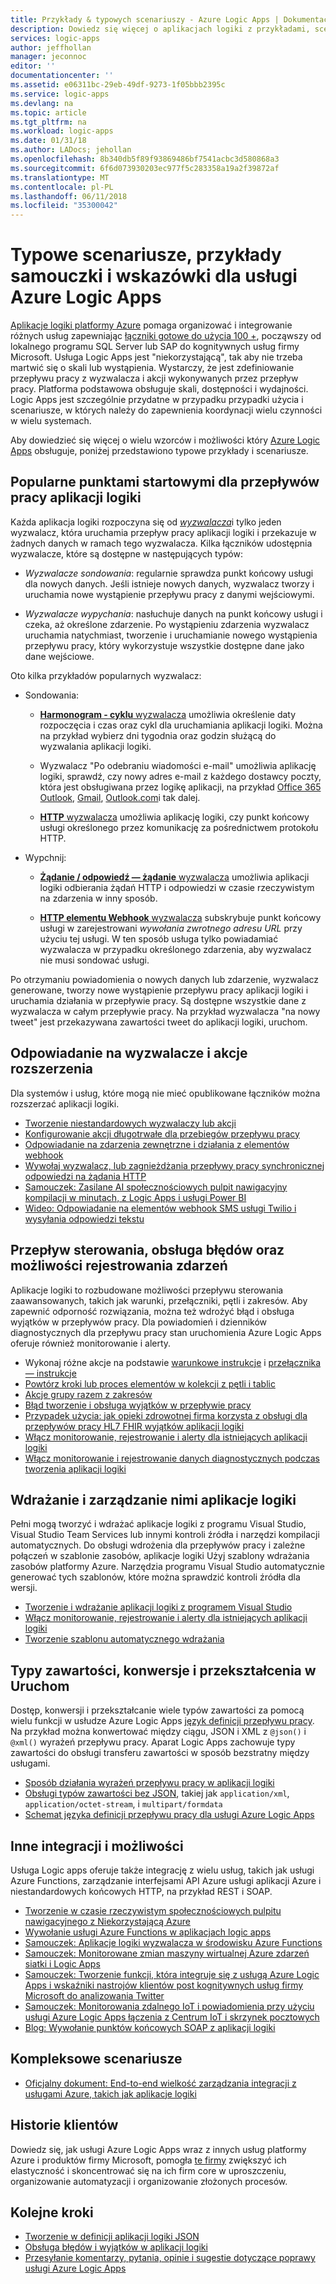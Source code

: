 ```yaml
---
title: Przykłady & typowych scenariuszy - Azure Logic Apps | Dokumentacja firmy Microsoft
description: Dowiedz się więcej o aplikacjach logiki z przykładami, scenariusze samouczki i wskazówki
services: logic-apps
author: jeffhollan
manager: jeconnoc
editor: ''
documentationcenter: ''
ms.assetid: e06311bc-29eb-49df-9273-1f05bbb2395c
ms.service: logic-apps
ms.devlang: na
ms.topic: article
ms.tgt_pltfrm: na
ms.workload: logic-apps
ms.date: 01/31/18
ms.author: LADocs; jehollan
ms.openlocfilehash: 8b340db5f89f93869486bf7541acbc3d580868a3
ms.sourcegitcommit: 6f6d073930203ec977f5c283358a19a2f39872af
ms.translationtype: MT
ms.contentlocale: pl-PL
ms.lasthandoff: 06/11/2018
ms.locfileid: "35300042"
---
```

# <a name="common-scenarios-examples-tutorials-and-walkthroughs-for-azure-logic-apps"></a>Typowe scenariusze, przykłady samouczki i wskazówki dla usługi Azure Logic Apps

[Aplikacje logiki platformy Azure](../logic-apps/logic-apps-overview.md) pomaga organizować i integrowanie różnych usług zapewniając [łączniki gotowe do użycia 100 +](../connectors/apis-list.md), począwszy od lokalnego programu SQL Server lub SAP do kognitywnych usług firmy Microsoft. Usługa Logic Apps jest "niekorzystającą", tak aby nie trzeba martwić się o skali lub wystąpienia. Wystarczy, że jest zdefiniowanie przepływu pracy z wyzwalacza i akcji wykonywanych przez przepływ pracy. Platforma podstawowa obsługuje skali, dostępności i wydajności. Logic Apps jest szczególnie przydatne w przypadku przypadki użycia i scenariusze, w których należy do zapewnienia koordynacji wielu czynności w wielu systemach.

Aby dowiedzieć się więcej o wielu wzorców i możliwości który [Azure Logic Apps](../logic-apps/logic-apps-overview.md) obsługuje, poniżej przedstawiono typowe przykłady i scenariusze.

## <a name="popular-starting-points-for-logic-app-workflows"></a>Popularne punktami startowymi dla przepływów pracy aplikacji logiki

Każda aplikacja logiki rozpoczyna się od [ *wyzwalacza*](../logic-apps/logic-apps-overview.md#logic-app-concepts)i tylko jeden wyzwalacz, która uruchamia przepływ pracy aplikacji logiki i przekazuje w żadnych danych w ramach tego wyzwalacza. Kilka łączników udostępnia wyzwalacze, które są dostępne w następujących typów:

* *Wyzwalacze sondowania*: regularnie sprawdza punkt końcowy usługi dla nowych danych. Jeśli istnieje nowych danych, wyzwalacz tworzy i uruchamia nowe wystąpienie przepływu pracy z danymi wejściowymi.

* *Wyzwalacze wypychania*: nasłuchuje danych na punkt końcowy usługi i czeka, aż określone zdarzenie. Po wystąpieniu zdarzenia wyzwalacz uruchamia natychmiast, tworzenie i uruchamianie nowego wystąpienia przepływu pracy, który wykorzystuje wszystkie dostępne dane jako dane wejściowe.

Oto kilka przykładów popularnych wyzwalacz:

* Sondowania: 

  * [**Harmonogram - cyklu** wyzwalacza](../connectors/connectors-native-recurrence.md) umożliwia określenie daty rozpoczęcia i czas oraz cykl dla uruchamiania aplikacji logiki. 
  Można na przykład wybierz dni tygodnia oraz godzin służącą do wyzwalania aplikacji logiki.

  * Wyzwalacz "Po odebraniu wiadomości e-mail" umożliwia aplikację logiki, sprawdź, czy nowy adres e-mail z każdego dostawcy poczty, która jest obsługiwana przez logikę aplikacji, na przykład [Office 365 Outlook](../connectors/connectors-create-api-office365-outlook.md), [Gmail](https://docs.microsoft.com/connectors/gmail/), [ Outlook.com](https://docs.microsoft.com/connectors/outlook/)i tak dalej.

  * [ **HTTP** wyzwalacza](../connectors/connectors-native-http.md) umożliwia aplikację logiki, czy punkt końcowy usługi określonego przez komunikację za pośrednictwem protokołu HTTP.
  
* Wypchnij:

  * [ **Żądanie / odpowiedź — żądanie** wyzwalacza](../connectors/connectors-native-reqres.md) umożliwia aplikacji logiki odbierania żądań HTTP i odpowiedzi w czasie rzeczywistym na zdarzenia w inny sposób.

  * [ **HTTP elementu Webhook** wyzwalacza](../connectors/connectors-native-webhook.md) subskrybuje punkt końcowy usługi w zarejestrowani *wywołania zwrotnego adresu URL* przy użyciu tej usługi. 
  W ten sposób usługa tylko powiadamiać wyzwalacza w przypadku określonego zdarzenia, aby wyzwalacz nie musi sondować usługi.

Po otrzymaniu powiadomienia o nowych danych lub zdarzenie, wyzwalacz generowane, tworzy nowe wystąpienie przepływu pracy aplikacji logiki i uruchamia działania w przepływie pracy. Są dostępne wszystkie dane z wyzwalacza w całym przepływie pracy. Na przykład wyzwalacza "na nowy tweet" jest przekazywana zawartości tweet do aplikacji logiki, uruchom. 

## <a name="respond-to-triggers-and-extend-actions"></a>Odpowiadanie na wyzwalacze i akcje rozszerzenia

Dla systemów i usług, które mogą nie mieć opublikowane łączników można rozszerzać aplikacji logiki.

* [Tworzenie niestandardowych wyzwalaczy lub akcji](../logic-apps/logic-apps-create-api-app.md)
* [Konfigurowanie akcji długotrwałe dla przebiegów przepływu pracy](../logic-apps/logic-apps-create-api-app.md)
* [Odpowiadanie na zdarzenia zewnętrzne i działania z elementów webhook](../logic-apps/logic-apps-create-api-app.md)
* [Wywołaj wyzwalacz, lub zagnieżdżania przepływy pracy synchronicznej odpowiedzi na żądania HTTP](../logic-apps/logic-apps-http-endpoint.md)
* [Samouczek: Zasilane AI społecznościowych pulpit nawigacyjny kompilacji w minutach, z Logic Apps i usługi Power BI](http://aka.ms/logicappsdemo)
* [Wideo: Odpowiadanie na elementów webhook SMS usługi Twilio i wysyłania odpowiedzi tekstu](https://channel9.msdn.com/Blogs/Windows-Azure/Azure-Logic-Apps-Walkthrough-Webhook-Functions-and-an-SMS-Bot)

## <a name="control-flow-error-handling-and-logging-capabilities"></a>Przepływ sterowania, obsługa błędów oraz możliwości rejestrowania zdarzeń

Aplikacje logiki to rozbudowane możliwości przepływu sterowania zaawansowanych, takich jak warunki, przełączniki, pętli i zakresów. Aby zapewnić odporność rozwiązania, można też wdrożyć błąd i obsługa wyjątków w przepływów pracy. Dla powiadomień i dzienników diagnostycznych dla przepływu pracy stan uruchomienia Azure Logic Apps oferuje również monitorowanie i alerty.

* Wykonaj różne akcje na podstawie [warunkowe instrukcje](../logic-apps/logic-apps-control-flow-conditional-statement.md) i [przełącznika — instrukcje](../logic-apps/logic-apps-control-flow-switch-statement.md)
* [Powtórz kroki lub proces elementów w kolekcji z pętli i tablic](../logic-apps/logic-apps-control-flow-loops.md)
* [Akcje grupy razem z zakresów](../logic-apps/logic-apps-control-flow-run-steps-group-scopes.md)
* [Błąd tworzenie i obsługa wyjątków w przepływie pracy](../logic-apps/logic-apps-exception-handling.md)
* [Przypadek użycia: jak opieki zdrowotnej firma korzysta z obsługi dla przepływów pracy HL7 FHIR wyjątków aplikacji logiki](../logic-apps/logic-apps-scenario-error-and-exception-handling.md)
* [Włącz monitorowanie, rejestrowanie i alerty dla istniejących aplikacji logiki](../logic-apps/logic-apps-monitor-your-logic-apps.md)
* [Włącz monitorowanie i rejestrowanie danych diagnostycznych podczas tworzenia aplikacji logiki](../logic-apps/logic-apps-monitor-your-logic-apps-oms.md)

## <a name="deploy-and-manage-logic-apps"></a>Wdrażanie i zarządzanie nimi aplikacje logiki

Pełni mogą tworzyć i wdrażać aplikacje logiki z programu Visual Studio, Visual Studio Team Services lub innymi kontroli źródła i narzędzi kompilacji automatycznych. Do obsługi wdrożenia dla przepływów pracy i zależne połączeń w szablonie zasobów, aplikacje logiki Użyj szablony wdrażania zasobów platformy Azure. Narzędzia programu Visual Studio automatycznie generować tych szablonów, które można sprawdzić kontroli źródła dla wersji.

* [Tworzenie i wdrażanie aplikacji logiki z programem Visual Studio](../logic-apps/quickstart-create-logic-apps-with-visual-studio.md)
* [Włącz monitorowanie, rejestrowanie i alerty dla istniejących aplikacji logiki](../logic-apps/logic-apps-monitor-your-logic-apps.md)
* [Tworzenie szablonu automatycznego wdrażania](../logic-apps/logic-apps-create-deploy-template.md)

## <a name="content-types-conversions-and-transformations-within-a-run"></a>Typy zawartości, konwersje i przekształcenia w Uruchom

Dostęp, konwersji i przekształcanie wiele typów zawartości za pomocą wielu funkcji w usłudze Azure Logic Apps [język definicji przepływu pracy](http://aka.ms/logicappsdocs). Na przykład można konwertować między ciągu, JSON i XML z `@json()` i `@xml()` wyrażeń przepływu pracy. Aparat Logic Apps zachowuje typy zawartości do obsługi transferu zawartości w sposób bezstratny między usługami.

* [Sposób działania wyrażeń przepływu pracy w aplikacji logiki](../logic-apps/logic-apps-author-definitions.md)
* [Obsługi typów zawartości bez JSON](../logic-apps/logic-apps-content-type.md), takiej jak `application/xml`, `application/octet-stream`, i `multipart/formdata`
* [Schemat języka definicji przepływu pracy dla usługi Azure Logic Apps](http://aka.ms/logicappsdocs)

## <a name="other-integrations-and-capabilities"></a>Inne integracji i możliwości

Usługa Logic apps oferuje także integrację z wielu usług, takich jak usługi Azure Functions, zarządzanie interfejsami API Azure usługi aplikacji Azure i niestandardowych końcowych HTTP, na przykład REST i SOAP.

* [Tworzenie w czasie rzeczywistym społecznościowych pulpitu nawigacyjnego z Niekorzystającą Azure](../logic-apps/logic-apps-scenario-social-serverless.md)
* [Wywołanie usługi Azure Functions w aplikacjach logic apps](../logic-apps/logic-apps-azure-functions.md)
* [Samouczek: Aplikacje logiki wyzwalacza w środowisku Azure Functions](../logic-apps/logic-apps-scenario-function-sb-trigger.md)
* [Samouczek: Monitorowane zmian maszyny wirtualnej Azure zdarzeń siatki i Logic Apps](../event-grid/monitor-virtual-machine-changes-event-grid-logic-app.md)
* [Samouczek: Tworzenie funkcji, która integruje się z usługą Azure Logic Apps i wskaźniki nastrojów klientów post kognitywnych usług firmy Microsoft do analizowania Twitter](../azure-functions/functions-twitter-email.md)
* [Samouczek: Monitorowania zdalnego IoT i powiadomienia przy użyciu usługi Azure Logic Apps łączenia z Centrum IoT i skrzynek pocztowych](../iot-hub/iot-hub-monitoring-notifications-with-azure-logic-apps.md)
* [Blog: Wywołanie punktów końcowych SOAP z aplikacji logiki](https://blogs.msdn.microsoft.com/logicapps/2016/04/07/using-soap-services-with-logic-apps/)

## <a name="end-to-end-scenarios"></a>Kompleksowe scenariusze

* [Oficjalny dokument: End-to-end wielkość zarządzania integracji z usługami Azure, takich jak aplikacje logiki](https://aka.ms/enterprise-integration-e2e-case-management-utilities-logic-apps)

## <a name="customer-stories"></a>Historie klientów

Dowiedz się, jak usługi Azure Logic Apps wraz z innych usług platformy Azure i produktów firmy Microsoft, pomogła [te firmy](https://aka.ms/logic-apps-customer-stories) zwiększyć ich elastyczność i skoncentrować się na ich firm core w uproszczeniu, organizowanie automatyzacji i organizowanie złożonych procesów.

## <a name="next-steps"></a>Kolejne kroki

* [Tworzenie w definicji aplikacji logiki JSON](../logic-apps/logic-apps-author-definitions.md)
* [Obsługa błędów i wyjątków w aplikacji logiki](../logic-apps/logic-apps-exception-handling.md)
* [Przesyłanie komentarzy, pytania, opinie i sugestie dotyczące poprawy usługi Azure Logic Apps](https://feedback.azure.com/forums/287593-logic-apps)